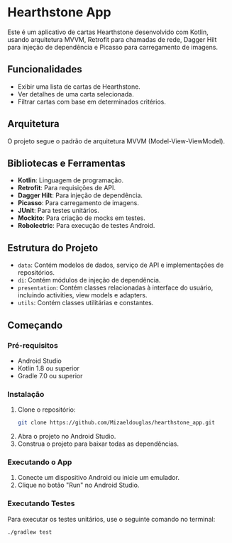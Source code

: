 # Hearthstone App

Este é um aplicativo de cartas Hearthstone desenvolvido com Kotlin, usando arquitetura MVVM, Retrofit para chamadas de rede, Dagger Hilt para injeção de dependência e Picasso para carregamento de imagens.

## Funcionalidades

- Exibir uma lista de cartas de Hearthstone.
- Ver detalhes de uma carta selecionada.
- Filtrar cartas com base em determinados critérios.

## Arquitetura

O projeto segue o padrão de arquitetura MVVM (Model-View-ViewModel).

## Bibliotecas e Ferramentas

- **Kotlin**: Linguagem de programação.
- **Retrofit**: Para requisições de API.
- **Dagger Hilt**: Para injeção de dependência.
- **Picasso**: Para carregamento de imagens.
- **JUnit**: Para testes unitários.
- **Mockito**: Para criação de mocks em testes.
- **Robolectric**: Para execução de testes Android.

## Estrutura do Projeto

- `data`: Contém modelos de dados, serviço de API e implementações de repositórios.
- `di`: Contém módulos de injeção de dependência.
- `presentation`: Contém classes relacionadas à interface do usuário, incluindo activities, view models e adapters.
- `utils`: Contém classes utilitárias e constantes.

## Começando

### Pré-requisitos

- Android Studio
- Kotlin 1.8 ou superior
- Gradle 7.0 ou superior

### Instalação

1. Clone o repositório:
    ```sh
    git clone https://github.com/Mizaeldouglas/hearthstone_app.git
    ```
2. Abra o projeto no Android Studio.
3. Construa o projeto para baixar todas as dependências.

### Executando o App

1. Conecte um dispositivo Android ou inicie um emulador.
2. Clique no botão "Run" no Android Studio.

### Executando Testes

Para executar os testes unitários, use o seguinte comando no terminal:
```sh
./gradlew test
